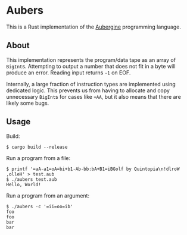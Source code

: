 # Aubers

This is a Rust implementation of the [Aubergine](https://esolangs.org/wiki/Aubergine) programming language.

## About

This implementation represents the program/data tape as an array of `BigInt`s. Attempting to output a number that does not fit in a byte will produce an error. Reading input returns `-1` on EOF.

Internally, a large fraction of instruction types are implemented using dedicated logic. This prevents us from having to allocate and copy unnecessary `BigInt`s for cases like `+AA`, but it also means that there are likely some bugs.

## Usage

Build:

    $ cargo build --release

Run a program from a file:

    $ printf '=aA-a1=oA=bi+b1-Ab-bb:bA+B1=iBGolf by Quintopia\n!dlroW ,olleH' > test.aub
    $ ./aubers test.aub
    Hello, World!

Run a program from an argument:

    $ ./aubers -c '=ii=oo=ib'
    foo
    foo
    bar
    bar

